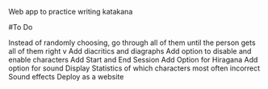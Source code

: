 Web app to practice writing katakana


#To Do

Instead of randomly choosing, go through all of them until the person gets all of them right v
Add diacritics and diagraphs
Add option to disable and enable characters
Add Start and End Session
Add Option for Hiragana
Add option for sound
Display Statistics of which characters most often incorrect
Sound effects
Deploy as a website